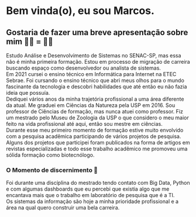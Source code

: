 # Bem vinda(o), eu sou Marcos.


## Gostaria de fazer uma breve apresentação sobre mim 👨‍🔬 &#61; 👨‍💻

Estudo Análise e Desenvolvimento de Sistemas no SENAC-SP, mas essa não é minha primeira formação. Estou em processo de migração de carreira buscando espaço como desenvolvedor ou analista de sistemas.</br>
Em 2021 cursei o ensino técnico em Informática para Internet na ETEC Sebrae. Foi cursando o ensino técnico que abri meus olhos para o mundo fascinante da tecnologia e descobri habilidades que até então eu não fazia ideia que possuía.</br>
Dediquei vários anos da minha trajetória profissional a uma área diferente da atual. Me graduei em Ciências da Natureza pela USP em 2016. Sou professor de Ciências de formação, mas nunca atuei como professor. Fiz um mestrado pelo Museu de Zoologia da USP o que considero o meu maior feito na vida profissional até aqui, então sou mestre em ciências.</br> Durante esse meu primeiro momento de formação estive muito envolvido com a pesquisa acadêmica participando de vários projetos de pesquisa. Alguns dos projetos que participei foram publicados na forma de artigos em revistas especializadas e todo esse trabalho acadêmico me promoveu uma sólida formação como biotecnólogo.

### O Momento de discernimento 🤔
Foi durante uma discíplina do mestrado tendo contato com Big Data, Python e com algumas dashboards que eu percebi que existia algo que me encantava mais que o trabalho em laboratório de pesquisa que é a TI.</br>
Os sistemas da informação são hoje a minha prioridade profissional e a área na qual quero construir uma bela carreira.

